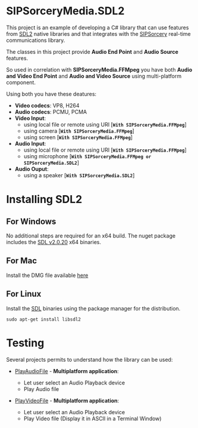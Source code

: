 # SIPSorceryMedia.SDL2

This project is an example of developing a C# library that can use features from [SDL2](https://www.libsdl.org/index.php) native libraries and that integrates with the [SIPSorcery](https://github.com/sipsorcery-org/sipsorcery) real-time communications library.

The classes in this project provide **Audio End Point** and **Audio Source** features.

So used in correlation with **SIPSorceryMedia.FFMpeg** you have both  **Audio and Video End Point** and **Audio and Video Source** using multi-platform component.

Using both you have these deatures:
  
 - **Video codecs**: VP8, H264
 - **Audio codecs**: PCMU, PCMA
 - **Video Input**:
    - using local file or remote using URI [**`With SIPSorceryMedia.FFMpeg`**] 
    - using camera [**`With SIPSorceryMedia.FFMpeg`**]
    - using screen [**`With SIPSorceryMedia.FFMpeg`**]
 - **Audio Input**:
    - using local file or remote using URI [**`With SIPSorceryMedia.FFMpeg`**]
    - using microphone [**`With SIPSorceryMedia.FFMpeg or SIPSorceryMedia.SDL2`**]
 - **Audio Ouput**:
    - using a speaker [**`With SIPSorceryMedia.SDL2`**]


# Installing SDL2

## For Windows

No additional steps are required for an x64 build. The nuget package includes the [SDL v2.0.20](https://www.libsdl.org/download-2.0.php) x64 binaries.

## For Mac

Install the DMG file available [here](https://www.libsdl.org/download-2.0.php)

## For Linux

Install the [SDL](https://www.libsdl.org/index.php) binaries using the package manager for the distribution.

`sudo apt-get install libsdl2`


# Testing

Several projects permits to understand how the library can be used:

- [PlayAudioFile](./test/PlayAudioFile) - **Multiplatform application**:
    - Let user select an Audio Playback device
    - Play Audio file
    
- [PlayVideoFile](./test/PlayVideoFile) - **Multiplatform application**:
    - Let user select an Audio Playback device
    - Play Video file (Display it in ASCII in a Terminal Window)

